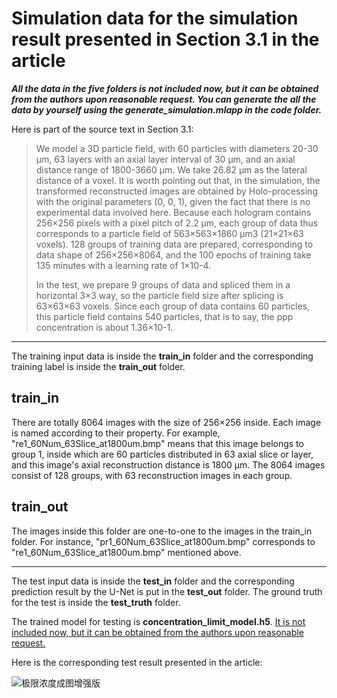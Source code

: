 # Simulation data for the simulation result presented in Section 3.1 in the article

***All the data in the five folders is not included now, but it can be obtained from the authors upon reasonable request. You can generate the all the data by yourself using the **generate_simulation.mlapp** in the **code** folder.***

Here is part of the source text in Section 3.1:

> We model a 3D particle field, with 60 particles with diameters 20-30 μm, 63 layers with  an axial layer interval of 30 μm, and an axial distance range of 1800-3660 μm. We take 26.82  μm as the lateral distance of a voxel. It is worth pointing out that, in the simulation, the  transformed reconstructed images are obtained by Holo-processing with the original  parameters (0, 0, 1), given the fact that there is no experimental data involved here. Because  each hologram contains 256×256 pixels with a pixel pitch of 2.2 μm, each group of data thus  corresponds to a particle field of 563×563×1860 μm3 (21×21×63 voxels). 128 groups of  training data are prepared, corresponding to data shape of 256×256×8064, and the 100  epochs of training take 135 minutes with a learning rate of 1×10-4.  
>
> In the test, we prepare 9 groups of data and spliced them in a horizontal 3×3 way, so the  particle field size after splicing is 63×63×63 voxels. Since each group of data contains 60  particles, this particle field contains 540 particles, that is to say, the ppp concentration is about  1.36×10-1.

---

The training input data is inside the **train_in** folder and the corresponding training label is inside the **train_out** folder.

## train_in

There are totally 8064 images with the size of 256×256 inside. Each image is named according to their property. For example, "re1_60Num_63Slice_at1800um.bmp" means that this image belongs to group 1, inside which are 60 particles distributed in 63 axial slice or layer, and this image's axial reconstruction distance is 1800 μm. The 8064 images consist of 128 groups, with 63 reconstruction images in each group.

## train_out

The images inside this folder are one-to-one to the images in the train_in folder. For instance, "pr1_60Num_63Slice_at1800um.bmp" corresponds to "re1_60Num_63Slice_at1800um.bmp" mentioned above.

---

The test input data is inside the **test_in** folder and the corresponding prediction result by the U-Net is put in the **test_out** folder. The ground truth for the test is inside the **test_truth** folder.

The trained model for testing is **concentration_limit_model.h5**. <u>It is not included now, but it can be obtained from the authors upon reasonable request.</u> 

Here is the corresponding test result presented in the article:

![极限浓度成图增强版](../imgs/极限浓度成图增强版.bmp)







